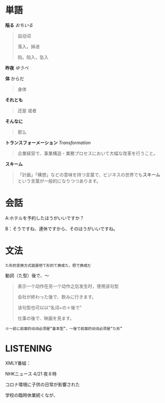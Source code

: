 # 単語

**陥る** *おちいる*

> 自动词
>
> 落入，掉进
>
> 陷，陷入，坠入

**昨夜** *ゆうべ*

**体** からだ

> 身体

**それとも**

> 还是 或者

**そんなに**

> 那么

**トランスフォーメーション**  *Transformation* 

> 企業経営で、事業構造・業務プロセスにおいて大幅な改革を行うこと。

**スキーム**

> 「計画」「構想」などの意味を持つ言葉で、ビジネスの世界でも**スキーム**という言葉が一般的になりつつあります。 



# 会話

A:ホテルを予約したほうがいいですか？

B：そうですね、連休ですから、そのほうがいいですね。



# 文法

`た形的变换方式就是吧て形的て换成た、把で换成だ`

動詞（た型）後で、〜

> 表示一个动作在另一个动作之后发生时，使用该句型
>
> 会社が終わった後で、飲みに行きます。
>
> 该句型也可以以“名词+の＋後で”
>
> 仕事の後で、映画を見ます。

`※〜前に前面的动词必须是“基本型”，〜後で前面的动词必须是“た形”`



# LISTENING

XMLY番組：

NHKニュース 4/21 夜８時

コロナ環境に子供の日常が影響された

学校の臨時休業続くなが、